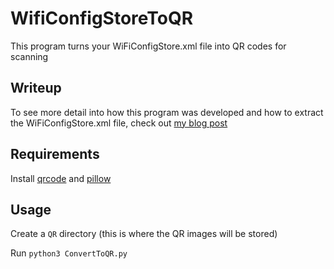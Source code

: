 # WifiConfigStoreToQR
This program turns your WiFiConfigStore.xml file into QR codes for scanning

## Writeup
To see more detail into how this program was developed and how to extract the WiFiConfigStore.xml file, check out [my blog post](https://blog.antoniosolismz.com/?p=97)

## Requirements
Install [qrcode](https://pypi.org/project/qrcode/) and [pillow](https://pypi.org/project/Pillow/)

## Usage
Create a `QR` directory (this is where the QR images will be stored)

Run `python3 ConvertToQR.py`
